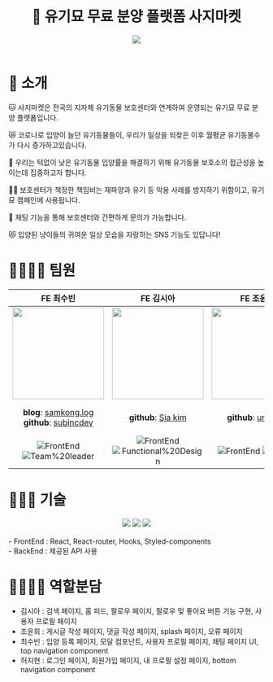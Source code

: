 <div align=center>

# 🐾 유기묘 무료 분양 플랫폼 사지마켓

<img src="https://images.unsplash.com/photo-1542741065-3c98eaf187b6?ixlib=rb-1.2.1&ixid=MnwxMjA3fDB8MHxwaG90by1wYWdlfHx8fGVufDB8fHx8&auto=format&fit=crop&w=1470&q=80">
<br/>

</div>

<br/>

# :mega: 소개

🐱 사지마켓은 전국의 지자체 유기동물 보호센터와 연계하여 운영되는 유기묘 무료 분양 플랫폼입니다.

😿 코로나로 입양이 늘던 유기동물들이, 우리가 일상을 되찾은 이후 월평균 유기동물수가 다시 증가하고있습니다.

👥 우리는 턱없이 낮은 유기동물 입양률을 해결하기 위해 유기동물 보호소의 접근성을 높이는데 집중하고자 합니다.

💪🏻 보호센터가 책정한 책임비는 재파양과 유기 등 악용 사례를 방지하기 위함이고, 유기묘 캠페인에 사용됩니다.

💬 채팅 기능을 통해 보호센터와 간편하게 문의가 가능합니다.

😻 입양된 냥이들의 귀여운 일상 모습을 자랑하는 SNS 기능도 있답니다!

# 👩‍👩‍👧‍👧 팀원

|                                                         **FE 최수빈**                                                         |                                                               **FE 김시아**                                                               |                                                  **FE 조윤희**                                                   |                                                                       **FE 허지현**                                                                        |
| :---------------------------------------------------------------------------------------------------------------------------: | :---------------------------------------------------------------------------------------------------------------------------------------: | :--------------------------------------------------------------------------------------------------------------: | :--------------------------------------------------------------------------------------------------------------------------------------------------------: |
|                     <img src="https://avatars.githubusercontent.com/u/89335150?v=4" height=180 width=180>                     |                           <img src="https://avatars.githubusercontent.com/u/90305737?v=4" height=180 width=180>                           |              <img src="https://avatars.githubusercontent.com/u/102465469?v=4" height=180 width=180>              |                                   <img src="https://avatars.githubusercontent.com/u/95600994?v=4" height=180 width=180>                                    |
|        **blog**: [samkong.log](https://velog.io/@samkong) </br> **github**: [subincdev](https://github.com/subincdev)         |                                          **github**: [Sia kim](https://github.com/mrbrightsiide)                                          |                               **github**: [unidagit](https://github.com/unidagit)                                | **Youtube**: [Front-end School](https://www.youtube.com/channel/UCFk1UTFYVBn0oFzP9eGCN5A) </br> **github**: [Jihyun Heo](https://github.com/Koreanhamster) |
| ![FrontEnd](https://img.shields.io/badge/FrontEnd-3f97fb) ![Team%20leader](https://img.shields.io/badge/-Team%20leader-green) | ![FrontEnd](https://img.shields.io/badge/FrontEnd-3f97fb) ![Functional%20Design](https://img.shields.io/badge/Functional%20Design-f8b62d) | ![FrontEnd](https://img.shields.io/badge/FrontEnd-3f97fb) ![Design](https://img.shields.io/badge/-Design-orange) |                    ![FrontEnd](https://img.shields.io/badge/FrontEnd-3f97fb) ![Planning](https://img.shields.io/badge/-Planning-f67280)                    |

# 👩🏻‍💻 기술

<div align="center">
  <img src="https://img.shields.io/badge/React-61DAFB?style=for-the-badge&logo=React&logoColor=white"> 
<img src="https://img.shields.io/badge/React_Router-CA4245?style=for-the-badge&logo=react-router&logoColor=white">
 <img src="https://img.shields.io/badge/styledcomponents-DB7093?style=for-the-badge&logo=styled-components&logoColor=white"> 
</div>
<br/>
- FrontEnd : React, React-router, Hooks, Styled-components<br/>
- BackEnd : 제공된 API 사용 <br/>

# 👩‍👩‍👧‍👧 역할분담

- 김시아 : 검색 페이지, 홈 피드, 팔로우 페이지, 팔로우 및 좋아요 버튼 기능 구현, 사용자 프로필 페이지
- 조윤희 : 게시글 작성 페이지, 댓글 작성 페이지, splash 페이지, 오류 페이지
- 최수빈 : 입양 등록 페이지, 모달 컴포넌트, 사용자 프로필 페이지, 채팅 페이지 UI, top navigation component
- 허지현 : 로그인 페이지, 회원가입 페이지, 내 프로필 설정 페이지, bottom navigation component
